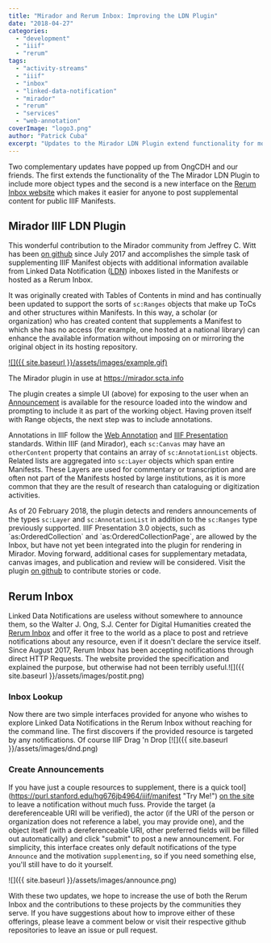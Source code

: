 ```yaml
---
title: "Mirador and Rerum Inbox: Improving the LDN Plugin"
date: "2018-04-27"
categories: 
  - "development"
  - "iiif"
  - "rerum"
tags: 
  - "activity-streams"
  - "iiif"
  - "inbox"
  - "linked-data-notification"
  - "mirador"
  - "rerum"
  - "services"
  - "web-annotation"
coverImage: "logo3.png"
author: "Patrick Cuba"
excerpt: "Updates to the Mirador LDN Plugin extend functionality for more object types, plus a new Rerum Inbox interface for posting supplemental IIIF Manifest content."
---
```


Two complementary updates have popped up from OngCDH and our friends. The first extends the functionality of the The Mirador LDN Plugin to include more object types and the second is a new interface on the [Rerum Inbox website](http://inbox-docs.rerum.io) which makes it easier for anyone to post supplemental content for public IIIF Manifests.

## Mirador IIIF LDN Plugin

This wonderful contribution to the Mirador community from Jeffrey C. Witt has been [on github](https://github.com/jeffreycwitt/mirador-ldn-plugin) since July 2017 and accomplishes the simple task of supplementing IIIF Manifest objects with additional information available from Linked Data Notification ([LDN](https://www.w3.org/TR/ldn/)) inboxes listed in the Manifests or hosted as a Rerum Inbox.

It was originally created with Tables of Contents in mind and has continually been updated to support the sorts of `sc:Ranges` objects that make up ToCs and other structures within Manifests. In this way, a scholar (or organization) who has created content that supplements a Manifest to which she has no access (for example, one hosted at a national library) can enhance the available information without imposing on or mirroring the original object in its hosting repository.

[![]({{ site.baseurl }}/assets/images/example.gif)](https://mirador.scta.info) <figcaption>The Mirador plugin in use at https://mirador.scta.info</figcaption>

The plugin creates a simple UI (above) for exposing to the user when an [Announcement](https://www.w3.org/ns/ldp) is available for the resource loaded into the window and prompting to include it as part of the working object. Having proven itself with Range objects, the next step was to include annotations.

Annotations in IIIF follow the [Web Annotation](https://www.w3.org/TR/annotation-model/) and [IIIF Presentation](http://iiif.io/api/presentation/2.1/) standards. Within IIIF (and Mirador), each `sc:Canvas` may have an `otherContent` property that contains an array of `sc:AnnotationList` objects. Related lists are aggregated into `sc:Layer` objects which span entire Manifests. These Layers are used for commentary or transcription and are often not part of the Manifests hosted by large institutions, as it is more common that they are the result of research than cataloguing or digitization activities.

As of 20 February 2018, the plugin detects and renders announcements of the types `sc:Layer` and `sc:AnnotationList` in addition to the `sc:Ranges` type previously supported. IIIF Presentation 3.0 objects, such as \`as:OrderedCollection\` and  \`as:OrderedCollectionPage\`, are allowed by the Inbox, but have not yet been integrated into the plugin for rendering in Mirador. Moving forward, additional cases for supplementary metadata, canvas images, and publication and review will be considered. Visit the plugin [on github](https://github.com/jeffreycwitt/mirador-ldn-plugin) to contribute stories or code.

## Rerum Inbox

Linked Data Notifications are useless without somewhere to announce them, so the Walter J. Ong, S.J. Center for Digital Humanities created the [Rerum Inbox](http://inbox-docs.rerum.io) and offer it free to the world as a place to post and retrieve notifications about any resource, even if it doesn't declare the service itself. Since August 2017, Rerum Inbox has been accepting notifications through direct HTTP Requests. The website provided the specification and explained the purpose, but otherwise had not been terribly useful.![]({{ site.baseurl }}/assets/images/postit.png)

### Inbox Lookup

Now there are two simple interfaces provided for anyone who wishes to explore Linked Data Notifications in the Rerum Inbox without reaching for the command line. The first discovers if the provided resource is targeted by any notifications. Of course IIIF Drag 'n Drop [![]({{ site.baseurl }}/assets/images/dnd.png)

### Create Announcements

If you have just a couple resources to supplement, there is a quick tool](https://purl.stanford.edu/hg676jb4964/iiif/manifest "Try Me!") [on the site](https://centerfordigitalhumanities.github.io/inbox-docs/#!/postit) to leave a notification without much fuss. Provide the target (a dereferenceable URI will be verified), the actor (if the URI of the person or organization does not reference a label, you may provide one), and the object itself (with a dereferenceable URI, other preferred fields will be filled out automatically) and click "submit" to post a new announcement. For simplicity, this interface creates only default notifications of the type `Announce` and the motivation `supplementing`, so if you need something else, you'll still have to do it yourself.

![]({{ site.baseurl }}/assets/images/announce.png)

With these two updates, we hope to increase the use of both the Rerum Inbox and the contributions to these projects by the communities they serve. If you have suggestions about how to improve either of these offerings, please leave a comment below or visit their respective github repositories to leave an issue or pull request.
